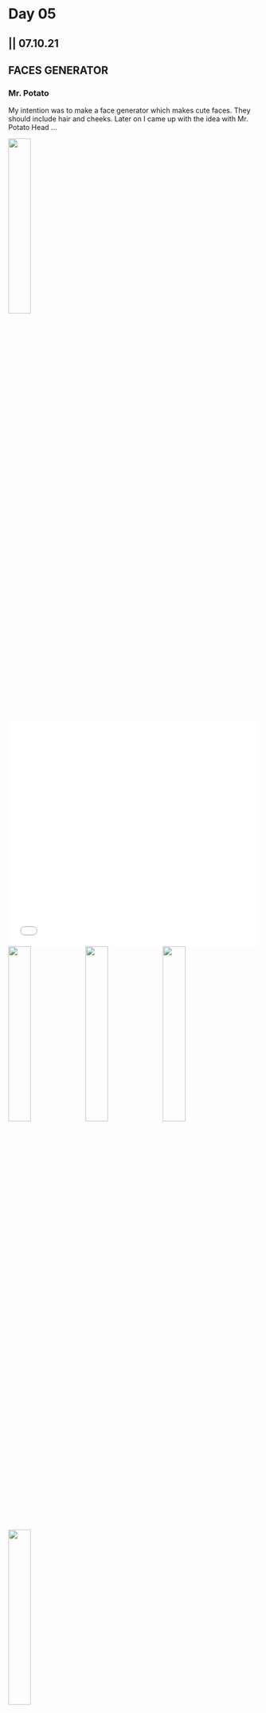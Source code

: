 # Day 05

## || 07.10.21

## FACES GENERATOR

### Mr. Potato

My intention was to make a face generator which makes cute faces. They should include hair and cheeks. Later on I came up with the idea with Mr. Potato Head ...

<img src="../content/day05/sketchPotato.png" width="30%">

<iframe src="../content/day05/embed.html" width="100%" height="450" frameborder="no"></iframe>

<img src="../content/day05/potato1.png" width="30%">
<img src="../content/day05/potato2.png" width="30%">
<img src="../content/day05/potato3.png" width="30%">
<img src="../content/day05/potato4.png" width="30%">
